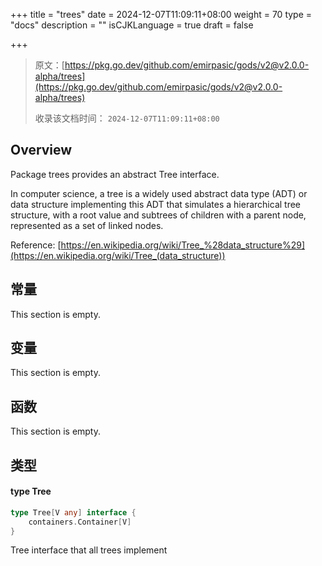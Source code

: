 +++
title = "trees"
date = 2024-12-07T11:09:11+08:00
weight = 70
type = "docs"
description = ""
isCJKLanguage = true
draft = false

+++

> 原文：[https://pkg.go.dev/github.com/emirpasic/gods/v2@v2.0.0-alpha/trees](https://pkg.go.dev/github.com/emirpasic/gods/v2@v2.0.0-alpha/trees)
>
> 收录该文档时间： `2024-12-07T11:09:11+08:00`

## Overview 

Package trees provides an abstract Tree interface.

In computer science, a tree is a widely used abstract data type (ADT) or data structure implementing this ADT that simulates a hierarchical tree structure, with a root value and subtrees of children with a parent node, represented as a set of linked nodes.

Reference: [https://en.wikipedia.org/wiki/Tree_%28data_structure%29](https://en.wikipedia.org/wiki/Tree_(data_structure))

## 常量

This section is empty.

## 变量 

This section is empty.

## 函数 

This section is empty.

## 类型 

#### type Tree 

``` go
type Tree[V any] interface {
	containers.Container[V]
}
```

Tree interface that all trees implement

